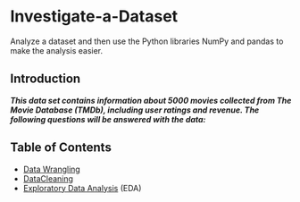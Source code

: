 # Investigate-a-Dataset
Analyze a dataset and then use the Python libraries NumPy and pandas to make the analysis easier.

## Introduction
***This data set contains information about 5000 movies collected from The Movie Database (TMDb), including user ratings and revenue. The following questions will be answered with the data:***
## Table of Contents
- [Data Wrangling](#Data-Wrangling)
-  [DataCleaning](#Data-Cleaning)
-   [Exploratory Data Analysis](#Exploratory_Data_Analysis) (EDA)
